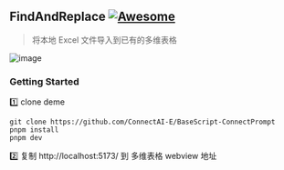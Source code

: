 
## FindAndReplace [![Awesome](https://cdn.rawgit.com/sindresorhus/awesome/d7305f38d29fed78fa85652e3a63e154dd8e8829/media/badge.svg)](https://github.com/connectai-e/awesome-basescript)

> 将本地 Excel 文件导入到已有的多维表格

![image](https://github.com/ConnectAI-E/BaseScript-ExcelImport/assets/110169811/96a4d831-d7ab-4988-955c-fb01efd24505)


### Getting Started

1️⃣ clone deme
```
git clone https://github.com/ConnectAI-E/BaseScript-ConnectPrompt
pnpm install
pnpm dev
```
2️⃣ 复制 http://localhost:5173/ 到 多维表格 webview 地址


